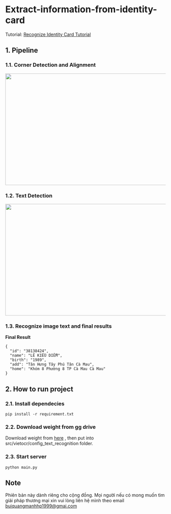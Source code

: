 # Extract-information-from-identity-card
Tutorial: [Recognize Identity Card Tutorial](https://viblo.asia/p/trich-xuat-thong-tin-tu-chung-minh-thu-bJzKmaRwK9N)

## 1. Pipeline

### 1.1. Corner Detection and Alignment
<p align="center">
  <img width="800" height="350" src="https://user-images.githubusercontent.com/48142689/92223664-fd60b780-eeca-11ea-8e7e-76f93f4ed888.png">
</p>

### 1.2. Text Detection
<p align="center">
  <img width="800" height="350" src="https://user-images.githubusercontent.com/48142689/92224160-a0193600-eecb-11ea-9243-82d02d86812a.png">
</p>

### 1.3. Recognize image text and final results
**Final Result**
```
{
  "id": "38138424",
  "name": "LÊ KIỀU DIỄM",
  "birth": "1989",
  "add": "Tân Hưng Tây Phú Tân Cà Mau",
  "home": "Khóm 8 Phường 8 TP Cà Mau Cà Mau"
}
```

## 2. How to run project 

### 2.1. Install dependecies
```
pip install -r requirement.txt
```
### 2.2. Download weight from gg drive

Download weight from [here](https://drive.google.com/file/d/1pXftFiTGzcXNqsy6jKxQF2WyiOoBmDKU/view?usp=sharing) , then put into src/vietocr/config_text_recognition folder.

### 2.3. Start server
```
python main.py
```

## Note
Phiên bản này dành riêng cho cộng đồng. Mọi người nếu có mong muốn tìm giải pháp thương mại xin vui lòng liên hệ mình theo email buiquangmanhhp1999@gmai.com





